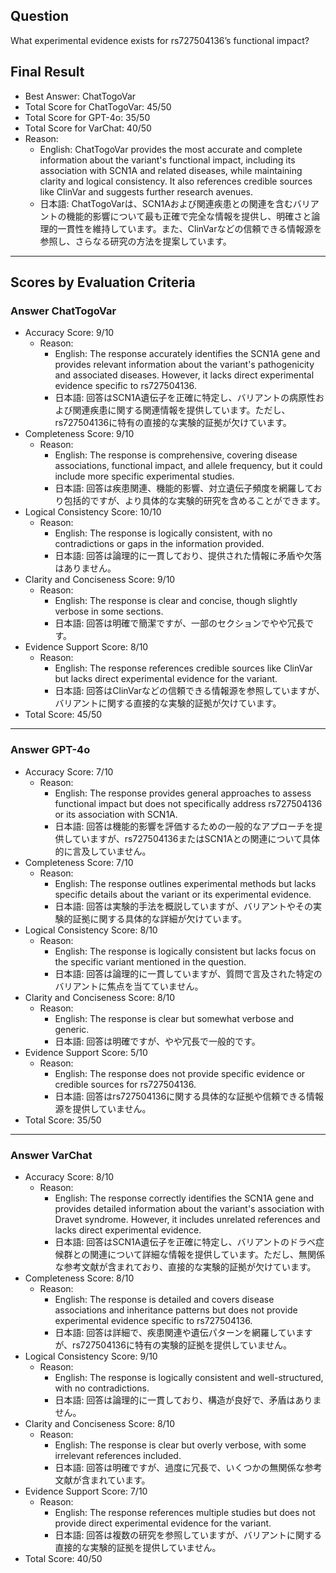 ## Question

What experimental evidence exists for rs727504136’s functional impact?

## Final Result

- Best Answer: ChatTogoVar
- Total Score for ChatTogoVar: 45/50
- Total Score for GPT-4o: 35/50
- Total Score for VarChat: 40/50
- Reason:
  - English: ChatTogoVar provides the most accurate and complete information about the variant's functional impact, including its association with SCN1A and related diseases, while maintaining clarity and logical consistency. It also references credible sources like ClinVar and suggests further research avenues.
  - 日本語: ChatTogoVarは、SCN1Aおよび関連疾患との関連を含むバリアントの機能的影響について最も正確で完全な情報を提供し、明確さと論理的一貫性を維持しています。また、ClinVarなどの信頼できる情報源を参照し、さらなる研究の方法を提案しています。

---

## Scores by Evaluation Criteria

### Answer ChatTogoVar
- Accuracy Score: 9/10
  - Reason: 
    - English: The response accurately identifies the SCN1A gene and provides relevant information about the variant's pathogenicity and associated diseases. However, it lacks direct experimental evidence specific to rs727504136.
    - 日本語: 回答はSCN1A遺伝子を正確に特定し、バリアントの病原性および関連疾患に関する関連情報を提供しています。ただし、rs727504136に特有の直接的な実験的証拠が欠けています。
- Completeness Score: 9/10
  - Reason: 
    - English: The response is comprehensive, covering disease associations, functional impact, and allele frequency, but it could include more specific experimental studies.
    - 日本語: 回答は疾患関連、機能的影響、対立遺伝子頻度を網羅しており包括的ですが、より具体的な実験的研究を含めることができます。
- Logical Consistency Score: 10/10
  - Reason: 
    - English: The response is logically consistent, with no contradictions or gaps in the information provided.
    - 日本語: 回答は論理的に一貫しており、提供された情報に矛盾や欠落はありません。
- Clarity and Conciseness Score: 9/10
  - Reason: 
    - English: The response is clear and concise, though slightly verbose in some sections.
    - 日本語: 回答は明確で簡潔ですが、一部のセクションでやや冗長です。
- Evidence Support Score: 8/10
  - Reason: 
    - English: The response references credible sources like ClinVar but lacks direct experimental evidence for the variant.
    - 日本語: 回答はClinVarなどの信頼できる情報源を参照していますが、バリアントに関する直接的な実験的証拠が欠けています。
- Total Score: 45/50

---

### Answer GPT-4o
- Accuracy Score: 7/10
  - Reason: 
    - English: The response provides general approaches to assess functional impact but does not specifically address rs727504136 or its association with SCN1A.
    - 日本語: 回答は機能的影響を評価するための一般的なアプローチを提供していますが、rs727504136またはSCN1Aとの関連について具体的に言及していません。
- Completeness Score: 7/10
  - Reason: 
    - English: The response outlines experimental methods but lacks specific details about the variant or its experimental evidence.
    - 日本語: 回答は実験的手法を概説していますが、バリアントやその実験的証拠に関する具体的な詳細が欠けています。
- Logical Consistency Score: 8/10
  - Reason: 
    - English: The response is logically consistent but lacks focus on the specific variant mentioned in the question.
    - 日本語: 回答は論理的に一貫していますが、質問で言及された特定のバリアントに焦点を当てていません。
- Clarity and Conciseness Score: 8/10
  - Reason: 
    - English: The response is clear but somewhat verbose and generic.
    - 日本語: 回答は明確ですが、やや冗長で一般的です。
- Evidence Support Score: 5/10
  - Reason: 
    - English: The response does not provide specific evidence or credible sources for rs727504136.
    - 日本語: 回答はrs727504136に関する具体的な証拠や信頼できる情報源を提供していません。
- Total Score: 35/50

---

### Answer VarChat
- Accuracy Score: 8/10
  - Reason: 
    - English: The response correctly identifies the SCN1A gene and provides detailed information about the variant's association with Dravet syndrome. However, it includes unrelated references and lacks direct experimental evidence.
    - 日本語: 回答はSCN1A遺伝子を正確に特定し、バリアントのドラベ症候群との関連について詳細な情報を提供しています。ただし、無関係な参考文献が含まれており、直接的な実験的証拠が欠けています。
- Completeness Score: 8/10
  - Reason: 
    - English: The response is detailed and covers disease associations and inheritance patterns but does not provide experimental evidence specific to rs727504136.
    - 日本語: 回答は詳細で、疾患関連や遺伝パターンを網羅していますが、rs727504136に特有の実験的証拠を提供していません。
- Logical Consistency Score: 9/10
  - Reason: 
    - English: The response is logically consistent and well-structured, with no contradictions.
    - 日本語: 回答は論理的に一貫しており、構造が良好で、矛盾はありません。
- Clarity and Conciseness Score: 8/10
  - Reason: 
    - English: The response is clear but overly verbose, with some irrelevant references included.
    - 日本語: 回答は明確ですが、過度に冗長で、いくつかの無関係な参考文献が含まれています。
- Evidence Support Score: 7/10
  - Reason: 
    - English: The response references multiple studies but does not provide direct experimental evidence for the variant.
    - 日本語: 回答は複数の研究を参照していますが、バリアントに関する直接的な実験的証拠を提供していません。
- Total Score: 40/50